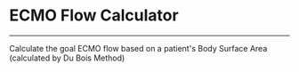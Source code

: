 # ECMO Flow Calculator
----
Calculate the goal ECMO flow based on a patient's Body Surface Area (calculated by Du Bois Method)